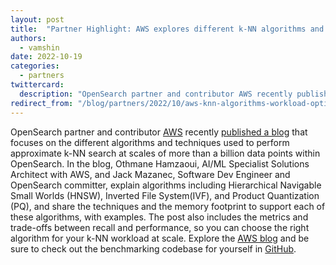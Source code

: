 ```yaml
---
layout: post
title:  "Partner Highlight: AWS explores different k-NN algorithms and workload optimizations"
authors:
  - vamshin
date: 2022-10-19
categories:
  - partners
twittercard:
  description: "OpenSearch partner and contributor AWS recently published a blog that focuses on the different algorithms and techniques used to perform approximate k-NN search at scales of more than a billion data points within OpenSearch."
redirect_from: "/blog/partners/2022/10/aws-knn-algorithms-workload-optimizations/"
---
```


OpenSearch partner and contributor [AWS](https://docs.aws.amazon.com/opensearch-service/latest/developerguide/gsg.html) recently [published a blog](https://aws.amazon.com/blogs/big-data/choose-the-k-nn-algorithm-for-your-billion-scale-use-case-with-opensearch/) that focuses on the different algorithms and techniques used to perform approximate k-NN search at scales of more than a billion data points within OpenSearch. In the blog, Othmane Hamzaoui, AI/ML Specialist Solutions Architect with AWS, and Jack Mazanec, Software Dev Engineer and OpenSearch committer, explain algorithms including Hierarchical Navigable Small Worlds (HNSW), Inverted File System(IVF), and Product Quantization (PQ), and share the techniques and the memory footprint to support each of these algorithms, with examples. The post also includes the metrics and trade-offs between recall and performance, so you can choose the right algorithm for your k-NN workload at scale.  Explore the [AWS blog](https://aws.amazon.com/blogs/big-data/choose-the-k-nn-algorithm-for-your-billion-scale-use-case-with-opensearch/) and be sure to check out the benchmarking codebase for yourself in [GitHub](https://github.com/opensearch-project/k-NN/tree/1.3.1.0/benchmarks/perf-tool). 
